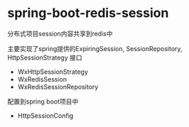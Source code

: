 # spring-boot-redis-session
分布式项目session内容共享到redis中

主要实现了spring提供的ExpiringSession, SessionRepository, HttpSessionStrategy 接口
- WxHttpSessionStrategy
- WxRedisSession
- WxRedisSessionRepository

配置到spring boot项目中
- HttpSessionConfig